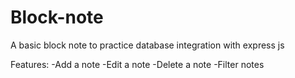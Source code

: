 # Block-note
A basic block note to practice database integration with express
js


Features:
-Add a note
-Edit a note
-Delete a note 
-Filter notes 